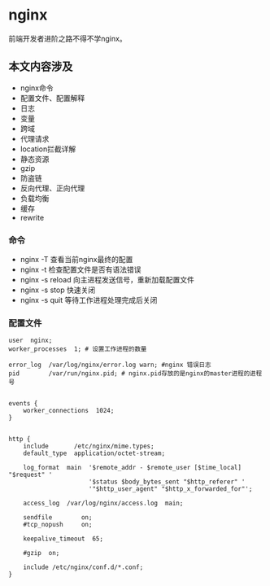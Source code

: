 # nginx

前端开发者进阶之路不得不学nginx。

## 本文内容涉及

- nginx命令
- 配置文件、配置解释
- 日志
- 变量
- 跨域
- 代理请求
- location拦截详解
- 静态资源
- gzip
- 防盗链
- 反向代理、正向代理
- 负载均衡
- 缓存
- rewrite

### 命令

- nginx -T 查看当前nginx最终的配置
- nginx -t 检查配置文件是否有语法错误
- nginx -s reload 向主进程发送信号，重新加载配置文件
- nginx -s stop 快速关闭
- nginx -s quit 等待工作进程处理完成后关闭

### 配置文件

```shell
user  nginx;
worker_processes  1; # 设置工作进程的数量

error_log  /var/log/nginx/error.log warn; #nginx 错误日志
pid        /var/run/nginx.pid; # nginx.pid存放的是nginx的master进程的进程号


events {
    worker_connections  1024;
}


http {
    include       /etc/nginx/mime.types;
    default_type  application/octet-stream;

    log_format  main  '$remote_addr - $remote_user [$time_local] "$request" '
                      '$status $body_bytes_sent "$http_referer" '
                      '"$http_user_agent" "$http_x_forwarded_for"';

    access_log  /var/log/nginx/access.log  main;

    sendfile        on;
    #tcp_nopush     on;

    keepalive_timeout  65;

    #gzip  on;

    include /etc/nginx/conf.d/*.conf;
}
```